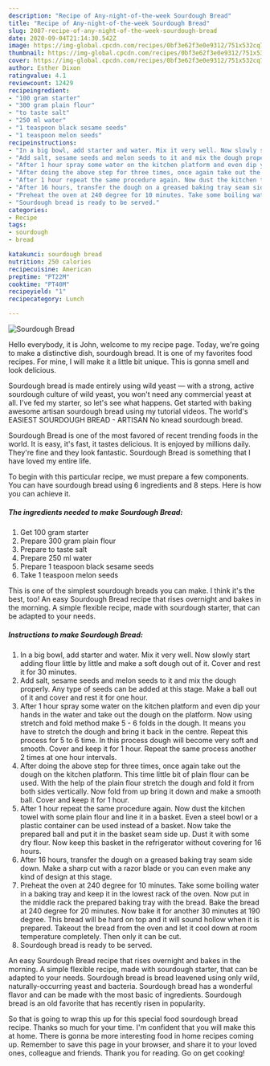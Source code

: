 ```yaml
---
description: "Recipe of Any-night-of-the-week Sourdough Bread"
title: "Recipe of Any-night-of-the-week Sourdough Bread"
slug: 2087-recipe-of-any-night-of-the-week-sourdough-bread
date: 2020-09-04T21:14:30.542Z
image: https://img-global.cpcdn.com/recipes/0bf3e62f3e0e9312/751x532cq70/sourdough-bread-recipe-main-photo.jpg
thumbnail: https://img-global.cpcdn.com/recipes/0bf3e62f3e0e9312/751x532cq70/sourdough-bread-recipe-main-photo.jpg
cover: https://img-global.cpcdn.com/recipes/0bf3e62f3e0e9312/751x532cq70/sourdough-bread-recipe-main-photo.jpg
author: Esther Dixon
ratingvalue: 4.1
reviewcount: 12429
recipeingredient:
- "100 gram starter"
- "300 gram plain flour"
- "to taste salt"
- "250 ml water"
- "1 teaspoon black sesame seeds"
- "1 teaspoon melon seeds"
recipeinstructions:
- "In a big bowl, add starter and water. Mix it very well. Now slowly start adding flour little by little and make a soft dough out of it. Cover and rest it for 30 minutes."
- "Add salt, sesame seeds and melon seeds to it and mix the dough properly. Any type of seeds can be added at this stage. Make a ball out of it and cover and rest it for one hour."
- "After 1 hour spray some water on the kitchen platform and even dip your hands in the water and take out the dough on the platform. Now using stretch and fold method make 5 - 6 folds in the dough. It means you have to stretch the dough and bring it back in the centre. Repeat this process for 5 to 6 time. In this process dough will become very soft and smooth. Cover and keep it for 1 hour. Repeat the same process another 2 times at one hour intervals."
- "After doing the above step for three times, once again take out the dough on the kitchen platform. This time little bit of plain flour can be used. With the help of the plain flour stretch the dough and fold it from both sides vertically. Now fold from up bring it down and make a smooth ball. Cover and keep it for 1 hour."
- "After 1 hour repeat the same procedure again. Now dust the kitchen towel with some plain flour and line it in a basket. Even a steel bowl or a plastic container can be used instead of a basket. Now take the prepared ball and put it in the basket seam side up. Dust it with some dry flour. Now keep this basket in the refrigerator without covering for 16 hours."
- "After 16 hours, transfer the dough on a greased baking tray seam side down. Make a sharp cut with a razor blade or you can even make any kind of design at this stage."
- "Preheat the oven at 240 degree for 10 minutes. Take some boiling water in a baking tray and keep it in the lowest rack of the oven. Now put in the middle rack the prepared baking tray with the bread. Bake the bread at 240 degree for 20 minutes. Now bake it for another 30 minutes at 190 degree. This bread will be hard on top and it will sound hollow when it is prepared. Takeout the bread from the oven and let it cool down at room temperature completely. Then only it can be cut."
- "Sourdough bread is ready to be served."
categories:
- Recipe
tags:
- sourdough
- bread

katakunci: sourdough bread 
nutrition: 250 calories
recipecuisine: American
preptime: "PT22M"
cooktime: "PT40M"
recipeyield: "1"
recipecategory: Lunch

---
```



![Sourdough Bread](https://img-global.cpcdn.com/recipes/0bf3e62f3e0e9312/751x532cq70/sourdough-bread-recipe-main-photo.jpg)

Hello everybody, it is John, welcome to my recipe page. Today, we're going to make a distinctive dish, sourdough bread. It is one of my favorites food recipes. For mine, I will make it a little bit unique. This is gonna smell and look delicious.

Sourdough bread is made entirely using wild yeast — with a strong, active sourdough culture of wild yeast, you won&#39;t need any commercial yeast at all. I&#39;ve fed my starter, so let&#39;s see what happens. Get started with baking awesome artisan sourdough bread using my tutorial videos. The world&#39;s EASIEST SOURDOUGH BREAD - ARTISAN No knead sourdough bread.

Sourdough Bread is one of the most favored of recent trending foods in the world. It is easy, it's fast, it tastes delicious. It is enjoyed by millions daily. They're fine and they look fantastic. Sourdough Bread is something that I have loved my entire life.


To begin with this particular recipe, we must prepare a few components. You can have sourdough bread using 6 ingredients and 8 steps. Here is how you can achieve it.

<!--inarticleads1-->

##### The ingredients needed to make Sourdough Bread:

1. Get 100 gram starter
1. Prepare 300 gram plain flour
1. Prepare to taste salt
1. Prepare 250 ml water
1. Prepare 1 teaspoon black sesame seeds
1. Take 1 teaspoon melon seeds


This is one of the simplest sourdough breads you can make. I think it&#39;s the best, too! An easy Sourdough Bread recipe that rises overnight and bakes in the morning. A simple flexible recipe, made with sourdough starter, that can be adapted to your needs. 

<!--inarticleads2-->

##### Instructions to make Sourdough Bread:

1. In a big bowl, add starter and water. Mix it very well. Now slowly start adding flour little by little and make a soft dough out of it. Cover and rest it for 30 minutes.
1. Add salt, sesame seeds and melon seeds to it and mix the dough properly. Any type of seeds can be added at this stage. Make a ball out of it and cover and rest it for one hour.
1. After 1 hour spray some water on the kitchen platform and even dip your hands in the water and take out the dough on the platform. Now using stretch and fold method make 5 - 6 folds in the dough. It means you have to stretch the dough and bring it back in the centre. Repeat this process for 5 to 6 time. In this process dough will become very soft and smooth. Cover and keep it for 1 hour. Repeat the same process another 2 times at one hour intervals.
1. After doing the above step for three times, once again take out the dough on the kitchen platform. This time little bit of plain flour can be used. With the help of the plain flour stretch the dough and fold it from both sides vertically. Now fold from up bring it down and make a smooth ball. Cover and keep it for 1 hour.
1. After 1 hour repeat the same procedure again. Now dust the kitchen towel with some plain flour and line it in a basket. Even a steel bowl or a plastic container can be used instead of a basket. Now take the prepared ball and put it in the basket seam side up. Dust it with some dry flour. Now keep this basket in the refrigerator without covering for 16 hours.
1. After 16 hours, transfer the dough on a greased baking tray seam side down. Make a sharp cut with a razor blade or you can even make any kind of design at this stage.
1. Preheat the oven at 240 degree for 10 minutes. Take some boiling water in a baking tray and keep it in the lowest rack of the oven. Now put in the middle rack the prepared baking tray with the bread. Bake the bread at 240 degree for 20 minutes. Now bake it for another 30 minutes at 190 degree. This bread will be hard on top and it will sound hollow when it is prepared. Takeout the bread from the oven and let it cool down at room temperature completely. Then only it can be cut.
1. Sourdough bread is ready to be served.


An easy Sourdough Bread recipe that rises overnight and bakes in the morning. A simple flexible recipe, made with sourdough starter, that can be adapted to your needs. Sourdough bread is bread leavened using only wild, naturally-occurring yeast and bacteria. Sourdough bread has a wonderful flavor and can be made with the most basic of ingredients. Sourdough bread is an old favorite that has recently risen in popularity. 

So that is going to wrap this up for this special food sourdough bread recipe. Thanks so much for your time. I'm confident that you will make this at home. There is gonna be more interesting food in home recipes coming up. Remember to save this page in your browser, and share it to your loved ones, colleague and friends. Thank you for reading. Go on get cooking!
